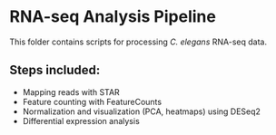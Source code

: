 # RNA-seq Analysis Pipeline

This folder contains scripts for processing *C. elegans* RNA-seq data.

## Steps included:
- Mapping reads with STAR
- Feature counting with FeatureCounts
- Normalization and visualization (PCA, heatmaps) using DESeq2
- Differential expression analysis
